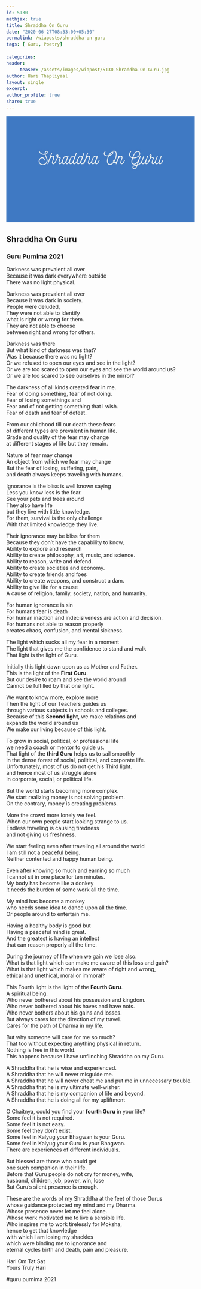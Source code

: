 ```yaml
--- 
id: 5130
mathjax: true  
title: Shraddha On Guru
date: "2020-06-27T08:33:00+05:30"
permalink: /wiaposts/shraddha-on-guru
tags: [ Guru, Poetry]    

categories: 
header:
     teaser: /assets/images/wiapost/5130-Shraddha-On-Guru.jpg
author: Hari Thapliyaal 
layout: single 
excerpt:  
author_profile: true 
share: true 
---
```


![Shraddha On Guru](/assets/images/wiapost/5130-Shraddha-On-Guru.jpg)

## Shraddha On Guru

    
### Guru Purnima 2021    
    
Darkness was prevalent all over     
Because it was dark everywhere outside     
There was no light physical.    
    
Darkness was prevalent all over     
Because it was dark in society.     
People were deluded,     
They were not able to identify     
what is right or wrong for them.     
They are not able to choose     
between right and wrong for others.    
    
Darkness was there     
But what kind of darkness was that?     
Was it because there was no light?     
Or we refused to open our eyes and see in the light?     
Or we are too scared to open our eyes and see the world around us?     
Or we are too scared to see ourselves in the mirror?    
    
The darkness of all kinds created fear in me.     
Fear of doing something, fear of not doing.     
Fear of losing somethings and     
Fear and of not getting something that I wish.     
Fear of death and fear of defeat.    
    
From our childhood till our death these fears     
of different types are prevalent in human life.     
Grade and quality of the fear may change     
at different stages of life but they remain.    
    
Nature of fear may change     
An object from which we fear may change     
But the fear of losing, suffering, pain,     
and death always keeps traveling with humans.    
    
Ignorance is the bliss is well known saying     
Less you know less is the fear.     
See your pets and trees around     
They also have life     
but they live with little knowledge.     
For them, survival is the only challenge     
With that limited knowledge they live.    
    
Their ignorance may be bliss for them     
Because they don’t have the capability to know,     
Ability to explore and research     
Ability to create philosophy, art, music, and science.     
Ability to reason, write and defend.     
Ability to create societies and economy.     
Ability to create friends and foes     
Ability to create weapons, and construct a dam.     
Ability to give life for a cause     
A cause of religion, family, society, nation, and humanity.    
    
For human ignorance is sin     
For humans fear is death     
For human inaction and indecisiveness are action and decision.     
For humans not able to reason properly     
creates chaos, confusion, and mental sickness.    
    
The light which sucks all my fear in a moment     
The light that gives me the confidence to stand and walk     
That light is the light of Guru.    
    
Initially this light dawn upon us as Mother and Father.     
This is the light of the **First Guru**.     
But our desire to roam and see the world around     
Cannot be fulfilled by that one light.    
    
We want to know more, explore more     
Then the light of our Teachers guides us     
through various subjects in schools and colleges.     
Because of this **Second light**, we make relations and     
expands the world around us     
We make our living because of this light.    
    
To grow in social, political, or professional life     
we need a coach or mentor to guide us.     
That light of the **third Guru** helps us to sail smoothly     
in the dense forest of social, political, and corporate life.     
Unfortunately, most of us do not get his Third light.     
and hence most of us struggle alone     
in corporate, social, or political life.    
    
But the world starts becoming more complex.     
We start realizing money is not solving problem.     
On the contrary, money is creating problems.    
    
More the crowd more lonely we feel.     
When our own people start looking strange to us.     
Endless traveling is causing tiredness     
and not giving us freshness.    
    
We start feeling even after traveling all around the world     
I am still not a peaceful being.     
Neither contented and happy human being.    
    
Even after knowing so much and earning so much     
I cannot sit in one place for ten minutes.     
My body has become like a donkey     
it needs the burden of some work all the time.    
    
My mind has become a monkey     
who needs some idea to dance upon all the time.     
Or people around to entertain me.    
    
Having a healthy body is good but     
Having a peaceful mind is great.     
And the greatest is having an intellect     
that can reason properly all the time.    
    
During the journey of life when we gain we lose also.     
What is that light which can make me aware of this loss and gain?     
What is that light which makes me aware of right and wrong,     
ethical and unethical, moral or immoral?    
    
This Fourth light is the light of the **Fourth Guru**.     
A spiritual being.     
Who never bothered about his possession and kingdom.     
Who never bothered about his haves and have nots.     
Who never bothers about his gains and losses.     
But always cares for the direction of my travel.     
Cares for the path of Dharma in my life.     
     
But why someone will care for me so much?     
That too without expecting anything physical in return.     
Nothing is free in this world.     
This happens because I have unflinching Shraddha on my Guru.    
    
A Shraddha that he is wise and experienced.     
A Shraddha that he will never misguide me.     
A Shraddha that he will never cheat me and put me in unnecessary trouble.     
A Shraddha that he is my ultimate well-wisher.     
A Shraddha that he is my companion of life and beyond.     
A Shraddha that he is doing all for my upliftment    
    
O Chaitnya, could you find your **fourth Guru** in your life?     
Some feel it is not required.     
Some feel it is not easy.     
Some feel they don’t exist.     
Some feel in Kalyug your Bhagwan is your Guru.     
Some feel in Kalyug your Guru is your Bhagwan.     
There are experiences of different individuals.    
    
But blessed are those who could get     
one such companion in their life.     
Before that Guru people do not cry for money, wife,     
husband, children, job, power, win, lose     
But Guru’s silent presence is enough.    
    
These are the words of my Shraddha at the feet of those Gurus     
whose guidance protected my mind and my Dharma.     
Whose presence never let me feel alone.     
Whose work motivated me to live a sensible life.     
Who inspires me to work tirelessly for Moksha,     
hence to get that knowledge     
with which I am losing my shackles     
which were binding me to ignorance and     
eternal cycles birth and death, pain and pleasure.    
    
Hari Om Tat Sat     
Yours Truly Hari    
    
#guru purnima 2021    
